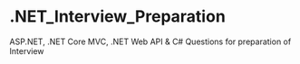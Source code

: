 # .NET_Interview_Preparation
ASP.NET, .NET Core MVC, .NET Web API &amp; C#  Questions for preparation of Interview 
